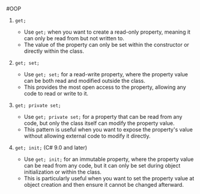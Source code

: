 #OOP 
1. `get;`
    
    - Use `get;` when you want to create a read-only property, meaning it can only be read from but not written to.
    - The value of the property can only be set within the constructor or directly within the class.
    
2. `get; set;`
    
    - Use `get; set;` for a read-write property, where the property value can be both read and modified outside the class.
    - This provides the most open access to the property, allowing any code to read or write to it.
    
3. `get; private set;`
    
    - Use `get; private set;` for a property that can be read from any code, but only the class itself can modify the property value.
    - This pattern is useful when you want to expose the property's value without allowing external code to modify it directly.
    
4. `get; init;` (C# 9.0 and later)
    
    - Use `get; init;` for an immutable property, where the property value can be read from any code, but it can only be set during object initialization or within the class.
    - This is particularly useful when you want to set the property value at object creation and then ensure it cannot be changed afterward.